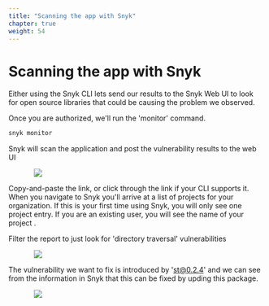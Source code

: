 ```yaml
---
title: "Scanning the app with Snyk"
chapter: true
weight: 54
---
```


# Scanning the app with Snyk
Either using the Snyk CLI lets send our results to the Snyk Web UI to look for open source libraries that could be causing the problem we observed.


Once you are authorized, we'll run the 'monitor' command.

```bash
snyk monitor
```

Snyk will scan the application and post the vulnerability results to the web UI

<div style="padding-left: 10%;padding-right: 10%">
  <img src="/images/monitor.jpg" />
</div>

Copy-and-paste the link, or click through the link if your CLI supports it.  When you navigate to Snyk you'll arrive at a list of projects for your organization.  If this is your first time using Snyk, you will only see one project entry.  If you are an existing user, you will see the name of your project .

Filter the report to just look for 'directory traversal' vulnerabilities

<div style="padding-left: 10%;padding-right: 10%">
  <img src="/images/snykreport1.jpg" />
</div>

The vulnerability we want to fix is introduced by 'st@0.2.4' and we can see from the information in Snyk that this can be fixed by upding this package.

<div style="padding-left: 10%;padding-right: 10%">
  <img src="/images/snykreport2.jpg" />
</div> 